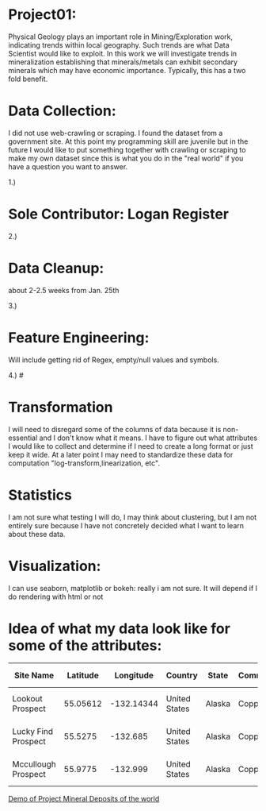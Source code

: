 # Project01: 
Physical Geology plays an important role in Mining/Exploration work, indicating trends within local geography. Such trends are what Data Scientist would like to exploit. In this work we will investigate trends in mineralization establishing that minerals/metals can exhibit secondary minerals which may have economic importance. Typically, this has a two fold benefit.

# Data Collection: 
I did not use web-crawling or scraping. I found the dataset from a government site. At this point my programming skill are juvenile but in the future I would like to put something together with crawling or scraping to make my own dataset since this is what you do in the "real world" if you have a question you want to answer. 

1.) 
# Sole Contributor: Logan Register

2.) 
# Data Cleanup: 
about 2-2.5 weeks from Jan. 25th

3.) 
# Feature Engineering:
Will include getting rid of Regex, empty/null values and symbols.

4.)  #
# Transformation
I will need to disregard some of the columns of data because it is non-essential and I don't know what it means. 
I have to figure out what attributes I would like to collect and determine if I need to create a long format or just keep it 
wide. At a later point I may need to standardize these data for computation "log-transform,linearization, etc".

# Statistics
I am not sure what testing I will do, I may think about clustering, but I am not entirely sure because I have not concretely decided what I want to learn about these data. 

# Visualization: 
I can use seaborn, matplotlib or bokeh: really i am not sure. It will depend if I do rendering with html or not


# Idea of what my data look like for some of the attributes:

| Site Name                | Latitude     | Longitude      | Country            | State      | Commodity_01     | Commodity_02     | Commodity_03     | Ore                                   | Gangue                         | Hrock type     |
|----------------------    |----------    |------------    |----------------    |--------    |--------------    |--------------    |--------------    |-----------------------------------    |----------------------------    |------------    |
| Lookout Prospect         | 55.05612     | -132.14344     | United States      | Alaska     | Copper           | Gold,Silver      | Nan              | Chalcopyrite,  Covellite,  Pyrite     | Quartz,  Sericite              | Schist         |
| Lucky  Find Prospect     | 55.5275      | -132.685       | United  States     | Alaska     | Copper           | Gold             | Nan              | Chalcopyrite, Pyrite                  | Calcite,  Quartz, Siderite     | Diabase        |
| Mccullough Prospect      | 55.9775      | -132.999       | United  States     | Alaska     | Copper           | Nan              | Zinc, Gold       | Chalcopyrite ,Pyrite,  Sphalerite     | Quartz                         | Siltstone      |


[Demo of Project Mineral Deposits of the world ](https://mybinder.org/v2/gh/MrFugu69/ProjectClass01_MineralDeposits/blob/master/Project_practice.ipynb)
